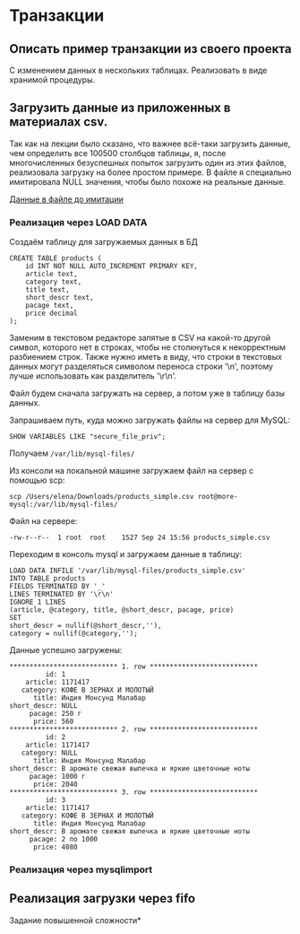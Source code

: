 # Транзакции

## Описать пример транзакции из своего проекта 

C изменением данных в нескольких таблицах. Реализовать в виде хранимой процедуры.


## Загрузить данные из приложенных в материалах csv.

Так как на лекции было сказано, что важнее всё-таки загрузить данные, чем определить все 100500 столбцов таблицы, я, после многочисленных безуспешных попыток загрузить один из этих файлов, реализовала загрузку на более простом примере. В файле я специально имитировала NULL значения, чтобы было похоже на реальные данные. 

[Данные в файле до имитации](/images/product_data.png)

### Реализация через LOAD DATA

Создаём таблицу для загружаемых данных в БД

```
CREATE TABLE products (
    id INT NOT NULL AUTO_INCREMENT PRIMARY KEY,
    article text,
    category text,
    title text,
    short_descr text,
    pacage text,
    price decimal
);
```

Заменим в текстовом редакторе запятые в CSV на какой-то другой символ, которого нет в строках, чтобы не столкнуться к некорректным разбиением строк. Также нужно иметь в виду, что строки в текстовых данных могут разделяться символом переноса строки '\n', поэтому лучше использовать как разделитель '\r\n'.

Файл будем сначала загружать на сервер, а потом уже в таблицу базы данных.

Запрашиваем путь, куда можно загружать файлы на сервер для MySQL:

`SHOW VARIABLES LIKE "secure_file_priv";`

Получаем `/var/lib/mysql-files/`

Из консоли на локальной машине загружаем файл на сервер с помощью scp:

`scp /Users/elena/Downloads/products_simple.csv root@more-mysql:/var/lib/mysql-files/`

Файл на сервере:

`-rw-r--r--  1 root  root    1527 Sep 24 15:56 products_simple.csv`

Переходим в консоль mysql и загружаем данные в таблицу:

```
LOAD DATA INFILE '/var/lib/mysql-files/products_simple.csv' 
INTO TABLE products 
FIELDS TERMINATED BY '_'
LINES TERMINATED BY '\r\n'
IGNORE 1 LINES
(article, @category, title, @short_descr, pacage, price)
SET
short_descr = nullif(@short_descr,''),
category = nullif(@category,'');
```

Данные успешно загружены:

```
*************************** 1. row ***************************
         id: 1
    article: 1171417
   category: КОФЕ В ЗЕРНАХ И МОЛОТЫЙ
      title: Индия Монсунд Малабар
short_descr: NULL
     pacage: 250 г
      price: 560
*************************** 2. row ***************************
         id: 2
    article: 1171417
   category: NULL
      title: Индия Монсунд Малабар
short_descr: В аромате свежая выпечка и яркие цветочные ноты
     pacage: 1000 г
      price: 2040
*************************** 3. row ***************************
         id: 3
    article: 1171417
   category: КОФЕ В ЗЕРНАХ И МОЛОТЫЙ
      title: Индия Монсунд Малабар
short_descr: В аромате свежая выпечка и яркие цветочные ноты
     pacage: 2 по 1000
      price: 4080
```

### Реализация через mysqlimport



## Реализация загрузки через fifo
Задание повышенной сложности*

